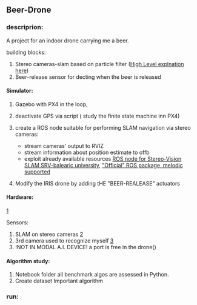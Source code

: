 ## Beer-Drone

### descriprion:
A project for an indoor drone carrying me a beer.<br>

building blocks:
1. Stereo cameras-slam based on particle filter ([High Level explnation here](  https://www.kudan.io/archives/433))
2. Beer-release sensor for decting when the beer is released 


 

#### Simulator: 
1. Gazebo with PX4 in the loop, 
2. deactivate GPS via script ( study the finite state machine inn PX4) 
3. create a ROS node suitable for performing SLAM navigation via stereo cameras:
	* stream cameras' output to RVIZ<br> 
	* stream information about position estimate to offb<br> 
	* exploit already available resources [ROS node for Stereo-Vision SLAM SRV-balearic university](https://github.com/srv/stereo_slam), ["Official" ROS package, melodic supported](http://wiki.ros.org/orb_slam2_ros) <br>
	
4. Modify the IRIS drone by adding tHE "BEER-REALEASE" actuators
#### Hardware: 
[1](https://docs.modalai.com/voxl-m500-functional-description/#high-level-specs) <br> 

Sensors:<br>

1. SLAM on stereo cameras [2](https://www.modalai.com/products/stereo-camera-pair-and-flex-cable-kit-mkit-00009)
2. 3rd camera used to recognize myself [3](https://www.modalai.com/products/mkit-00010?variant=31584526630963)
3. !NOT IN MODAL A.I. DEVICE! a port is free in the drone() 

#### Algorithm study:
1. Notebook folder all benchmark algos are assessed in Python.
2. Create dataset
Important algorithm 

### run:


